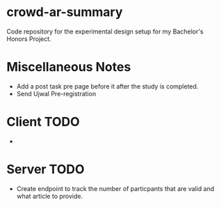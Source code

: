 # crowd-ar-summary
Code repository for the experimental design setup for my Bachelor's Honors Project.

# Miscellaneous Notes
- Add a post task pre page before it after the study is completed.
- Send Ujwal Pre-registration

# Client TODO
- 

# Server TODO
- Create endpoint to track the number of particpants that are valid and what article to provide.